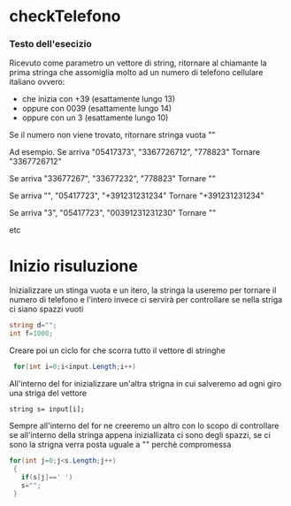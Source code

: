 # checkTelefono
### Testo dell'esecizio
Ricevuto come parametro un vettore di string, ritornare al chiamante la prima stringa che assomiglia molto ad un numero di telefono cellulare italiano ovvero:
- che inizia con +39 (esattamente lungo  13)
- oppure con 0039 (esattamente lungo 14)
- oppure con un 3 (esattamente lungo 10)

Se il numero non viene trovato, ritornare stringa vuota ""

Ad esempio.
Se arriva "05417373", "3367726712",  "778823"
Tornare "3367726712"

Se arriva "33677267", "33677232",  "778823"
Tornare ""

Se arriva "", "05417723",  "+391231231234"
Tornare "+391231231234"

Se arriva "3", "05417723",  "00391231231230"
Tornare ""

etc
# Inizio risuluzione
Inizializzare un stinga vuota e un itero, la stringa la useremo per tornare il numero di telefono e l'intero invece ci servirà per controllare se nella striga ci siano spazzi vuoti
```c#
string d="";
int f=1000;
```
Creare poi un ciclo for che scorra tutto il vettore di stringhe
```c#
 for(int i=0;i<input.Length;i++)
```
All'interno del for inizializzare un'altra strigna in cui salveremo ad ogni giro una striga del vettore
```
string s= input[i];
```
Sempre all'interno del for ne creeremo un altro con lo scopo di controllare se all'interno della stringa appena iniziallizata ci sono degli spazzi, se ci sono la strigna verra posta uguale a "" perchè compromessa
```c#
for(int j=0;j<s.Length;j++)
 {
   if(s[j]==' ')
   s="";
 }
```
